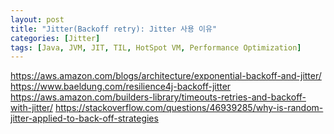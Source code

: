 ```yaml
---
layout: post
title: "Jitter(Backoff retry): Jitter 사용 이유"
categories: [Jitter]
tags: [Java, JVM, JIT, TIL, HotSpot VM, Performance Optimization]
---
```


https://aws.amazon.com/blogs/architecture/exponential-backoff-and-jitter/
https://www.baeldung.com/resilience4j-backoff-jitter
https://aws.amazon.com/builders-library/timeouts-retries-and-backoff-with-jitter/
https://stackoverflow.com/questions/46939285/why-is-random-jitter-applied-to-back-off-strategies
